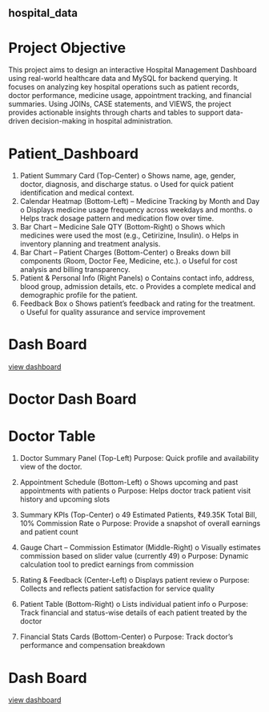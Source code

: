 ## hospital_data
# Project Objective
This project aims to design an interactive Hospital Management Dashboard using real-world healthcare data and MySQL for backend querying. It focuses on analyzing key hospital operations such as patient records, doctor performance, medicine usage, appointment tracking, and financial summaries. Using JOINs, CASE statements, and VIEWS, the project provides actionable insights through charts and tables to support data-driven decision-making in hospital administration.


# Patient_Dashboard
1.	Patient Summary Card (Top-Center)
o	Shows name, age, gender, doctor, diagnosis, and discharge status.
o	Used for quick patient identification and medical context.
2.	 Calendar Heatmap (Bottom-Left) – Medicine Tracking by Month and Day
o	Displays medicine usage frequency across weekdays and months.
o	Helps track dosage pattern and medication flow over time.
3.	 Bar Chart – Medicine Sale QTY (Bottom-Right)
o	Shows which medicines were used the most (e.g., Cetirizine, Insulin).
o	Helps in inventory planning and treatment analysis.
4.	 Bar Chart – Patient Charges (Bottom-Center)
o	Breaks down bill components (Room, Doctor Fee, Medicine, etc.).
o	Useful for cost analysis and billing transparency.
5.	 Patient & Personal Info (Right Panels)
o	Contains contact info, address, blood group, admission details, etc.
o	Provides a complete medical and demographic profile for the patient.
6.	 Feedback Box
o	Shows patient’s feedback and rating for the treatment.
o	Useful for quality assurance and service improvement
# Dash Board
<a href ="https://github.com/998rajat/hospital_data/blob/main/Patient_Dashboard.png">view dashboard</a>
# Doctor Dash Board
# Doctor  Table

1.	Doctor Summary Panel (Top-Left)
Purpose: Quick profile and availability view of the doctor.

2.	 Appointment Schedule (Bottom-Left)
o	Shows upcoming and past appointments with patients
o	Purpose: Helps doctor track patient visit history and upcoming slots

3.	 Summary KPIs (Top-Center)
o	49 Estimated Patients, ₹49.35K Total Bill, 10% Commission Rate
o	Purpose: Provide a snapshot of overall earnings and patient count

4.	 Gauge Chart – Commission Estimator (Middle-Right)
o	Visually estimates commission based on slider value (currently 49)
o	Purpose: Dynamic calculation tool to predict earnings from commission

5.	 Rating & Feedback (Center-Left)
o	Displays patient review
o	Purpose: Collects and reflects patient satisfaction for service quality
6.	 Patient Table (Bottom-Right)
o	Lists individual patient info
o	Purpose: Track financial and status-wise details of each patient treated by the doctor
7.	 Financial Stats Cards (Bottom-Center)
o	Purpose: Track doctor’s performance and compensation breakdown
# Dash Board
<a href ="https://github.com/998rajat/hospital_data/blob/main/Doctor_Dashboard.png">view dashboard</a>
